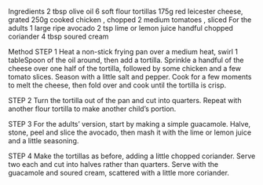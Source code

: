 Ingredients
2 tbsp olive oil
6 soft flour tortillas
175g red leicester cheese, grated
250g cooked chicken , chopped
2 medium tomatoes , sliced
For the adults
1 large ripe avocado
2 tsp lime or lemon juice
handful chopped coriander
4 tbsp soured cream

Method
STEP 1
Heat a non-stick frying pan over a medium heat, swirl 1 tableSpoon of the oil around, then add a tortilla. Sprinkle a handful of the cheese over one half of the tortilla, followed by some chicken and a few tomato slices. Season with a little salt and pepper. Cook for a few moments to melt the cheese, then fold over and cook until the tortilla is crisp.

STEP 2
Turn the tortilla out of the pan and cut into quarters. Repeat with another flour tortilla to make another child’s portion.

STEP 3
For the adults’ version, start by making a simple guacamole. Halve, stone, peel and slice the avocado, then mash it with the lime or lemon juice and a little seasoning.

STEP 4
Make the tortillas as before, adding a little chopped coriander. Serve two each and cut into halves rather than quarters. Serve with the guacamole and soured cream, scattered with a little more coriander.
